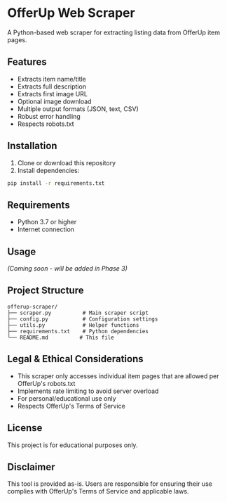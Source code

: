 # OfferUp Web Scraper

A Python-based web scraper for extracting listing data from OfferUp item pages.

## Features

- Extracts item name/title
- Extracts full description
- Extracts first image URL
- Optional image download
- Multiple output formats (JSON, text, CSV)
- Robust error handling
- Respects robots.txt

## Installation

1. Clone or download this repository
2. Install dependencies:

```bash
pip install -r requirements.txt
```

## Requirements

- Python 3.7 or higher
- Internet connection

## Usage

*(Coming soon - will be added in Phase 3)*

## Project Structure

```
offerup-scraper/
├── scraper.py          # Main scraper script
├── config.py           # Configuration settings
├── utils.py            # Helper functions
├── requirements.txt    # Python dependencies
└── README.md          # This file
```

## Legal & Ethical Considerations

- This scraper only accesses individual item pages that are allowed per OfferUp's robots.txt
- Implements rate limiting to avoid server overload
- For personal/educational use only
- Respects OfferUp's Terms of Service

## License

This project is for educational purposes only.

## Disclaimer

This tool is provided as-is. Users are responsible for ensuring their use complies with OfferUp's Terms of Service and applicable laws.